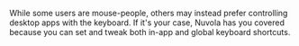 While some users are mouse-people, others may instead prefer controlling desktop apps with the keyboard.
If it's your case, Nuvola has you covered because you can set and tweak both in-app and global keyboard shortcuts.
